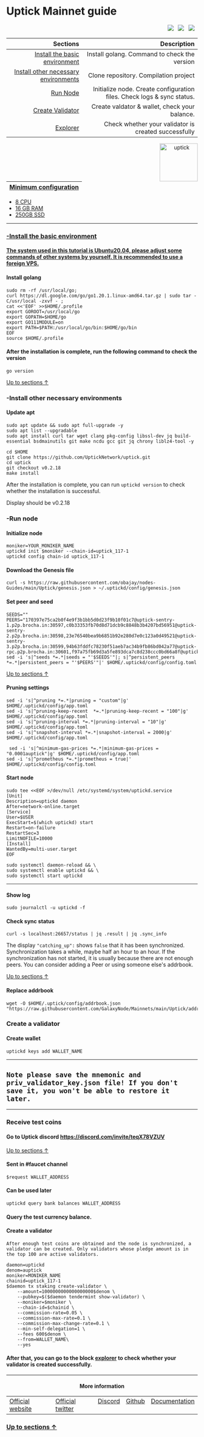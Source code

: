 <a id="anchor"></a>
# Uptick Mainnet guide



<p align="right">
  <a href="https://discord.com/invite/teqX78VZUV"><img src="https://img.shields.io/badge/Discord-7289DA?style=for-the-badge&logo=discord&logoColor=white" /></a> &nbsp;
  <a href="https://twitter.com/Uptickproject"><img src="https://img.shields.io/badge/Twitter-1DA1F2?style=for-the-badge&logo=twitter&logoColor=white" /></a> &nbsp;
  <a href="https://uptickproject.medium.com/"><img src="https://img.shields.io/badge/Medium-12100E?style=for-the-badge&logo=medium&logoColor=white" /></a> &nbsp;
</p>

|Sections|Description|
|-----------------------:|------------------------------------------:|
| [Install the basic environment](#go) | Install golang. Command to check the version|
| [Install other necessary environments](#necessary) | Clone repository. Compilation project |
| [Run Node](#run) |  Initialize node. Create configuration files. Check logs & sync status. |
| [Create Validator](#validator) |  Create valdator & wallet, check your balance. |
| <a href="https://uptick.explorers.guru/validators" target="_explorer">Explorer</a> |  Check whether your validator is created successfully |


 <p align="center"><a href="https://docs.uptick.network/"><img align="right"width="100px"alt="uptick" src="https://i.ibb.co/HqT4jtX/Zw-Ciwc-R8-400x400.jpg"></p</a>

| Minimum configuration                                                                                |
|------------------------------------------------------------------------------------------------------|
- 8 CPU                                                                                                
- 16 GB RAM
- 250GB SSD                                                                                            

--- 
### -Install the basic environment
#### The system used in this tutorial is Ubuntu20.04, please adjust some commands of other systems by yourself. It is recommended to use a foreign VPS.
<a id="go"></a>
#### Install golang
```
sudo rm -rf /usr/local/go;
curl https://dl.google.com/go/go1.20.1.linux-amd64.tar.gz | sudo tar -C/usr/local -zxvf - ;
cat <<'EOF' >>$HOME/.profile
export GOROOT=/usr/local/go
export GOPATH=$HOME/go
export GO111MODULE=on
export PATH=$PATH:/usr/local/go/bin:$HOME/go/bin
EOF
source $HOME/.profile
```
#### After the installation is complete, run the following command to check the version

```
go version
```
<a id="necessary"></a>
[Up to sections ↑](#anchor)
### -Install other necessary environments

#### Update apt
```
sudo apt update && sudo apt full-upgrade -y
sudo apt list --upgradable
sudo apt install curl tar wget clang pkg-config libssl-dev jq build-essential bsdmainutils git make ncdu gcc git jq chrony liblz4-tool -y
```

```
cd $HOME
git clone https://github.com/UptickNetwork/uptick.git
cd uptick
git checkout v0.2.18
make install
```
After the installation is complete, you can run `uptickd version` to check whether the installation is successful.

Display should be v0.2.18
<a id="run"></a>
### -Run node

#### Initialize node

```
moniker=YOUR_MONIKER_NAME
uptickd init $moniker --chain-id=uptick_117-1
uptickd config chain-id uptick_117-1
```

#### Download the Genesis file

```
curl -s https://raw.githubusercontent.com/obajay/nodes-Guides/main/Uptick/genesis.json > ~/.uptickd/config/genesis.json
```

#### Set peer and seed

```
SEEDS=""
PEERS="170397e75ca2b0f4e9f3b1bb5d0d23f9b10f01c7@uptick-sentry-1.p2p.brocha.in:30597,c0b33353fb70d8d71dcb9c8848b3b4207bd56951@uptick-sentry-2.p2p.brocha.in:30598,23e76540bea9b6851b92e280d7e0c123a0d49521@uptick-sentry-3.p2p.brocha.in:30599,94b63fddfc78230f51aeb7ac34b9fb86bd042a77@uptick-rpc.p2p.brocha.in:30601,f97a75fb69d3a5fe893dca7c8d238ccc0bd66a8f@uptick.seed.brocha.in:30600,48e7e8ca23b636f124e70092f4ba93f98606f604@54.37.129.164:55056"
sed -i 's|^seeds *=.*|seeds = "'$SEEDS'"|; s|^persistent_peers *=.*|persistent_peers = "'$PEERS'"|' $HOME/.uptickd/config/config.toml
```
[Up to sections ↑](#anchor)

#### Pruning settings
```
sed -i 's|^pruning *=.*|pruning = "custom"|g' $HOME/.uptickd/config/app.toml
sed -i 's|^pruning-keep-recent  *=.*|pruning-keep-recent = "100"|g' $HOME/.uptickd/config/app.toml
sed -i 's|^pruning-interval *=.*|pruning-interval = "10"|g' $HOME/.uptickd/config/app.toml
sed -i 's|^snapshot-interval *=.*|snapshot-interval = 2000|g' $HOME/.uptickd/config/app.toml
  
 sed -i 's|^minimum-gas-prices *=.*|minimum-gas-prices = "0.0001auptick"|g' $HOME/.uptickd/config/app.toml
sed -i 's|^prometheus *=.*|prometheus = true|' $HOME/.uptickd/config/config.toml
```
#### Start node 
```
sudo tee <<EOF >/dev/null /etc/systemd/system/uptickd.service
[Unit]
Description=uptickd daemon
After=network-online.target
[Service]
User=$USER
ExecStart=$(which uptickd) start
Restart=on-failure
RestartSec=3
LimitNOFILE=10000
[Install]
WantedBy=multi-user.target
EOF
```
```
sudo systemctl daemon-reload && \
sudo systemctl enable uptickd && \
sudo systemctl start uptickd 
```
___

#### Show log
```
sudo journalctl -u uptickd -f
```
#### Check sync status
```
curl -s localhost:26657/status | jq .result | jq .sync_info
```
The display `"catching_up":` shows `false` that it has been synchronized. Synchronization takes a while, maybe half an hour to an hour. If the synchronization has not started, it is usually because there are not enough peers. You can consider adding a Peer or using someone else's addrbook.

[Up to sections ↑](#anchor)
#### Replace addrbook
```
wget -O $HOME/.uptick/config/addrbook.json "https://raw.githubusercontent.com/GalaxyNode/Mainnets/main/Uptick/addrbook.json"
```
<a id="validator"></a>
### Create a validator
#### Create wallet
```
uptickd keys add WALLET_NAME
```
----
## `Note please save the mnemonic and priv_validator_key.json file! If you don't save it, you won't be able to restore it later.`
----
### Receive test coins
#### Go to Uptick discord https://discord.com/invite/teqX78VZUV
[Up to sections ↑](#anchor)
#### Sent in #faucet channel
```
$request WALLET_ADDRESS
```
#### Can be used later
```
uptickd query bank balances WALLET_ADDRESS
```
#### Query the test currency balance.
#### Create a validator
`After enough test coins are obtained and the node is synchronized, a validator can be created. Only validators whose pledge amount is in the top 100 are active validators.`
```
daemon=uptickd
denom=auptick
moniker=MONIKER_NAME
chainid=uptick_117-1
$daemon tx staking create-validator \
    --amount=1000000000000000000$denom \
    --pubkey=$($daemon tendermint show-validator) \
    --moniker=$moniker \
    --chain-id=$chainid \
    --commission-rate=0.05 \
    --commission-max-rate=0.1 \
    --commission-max-change-rate=0.1 \
    --min-self-delegation=1 \
    --fees 600$denom \
    --from=WALLET_NAME\
    --yes
```

#### After that, you can go to the block [explorer](https://uptick.explorers.guru/) to check whether your validator is created successfully.
----

  <h4 align="center"> More information </h4>
  
<table width="400px" align="center">
    <tbody>
        <tr valign="top">
          <td>
            <a href="https://www.uptick.network/" target="site">Official website</a> </td>
          <td><a href="https://twitter.com/Uptickproject" target="twitt">Official twitter</a> </td> 
          <td><a href="https://discord.com/invite/teqX78VZUV" target="discord">Discord</a></td> 
          <td><a href="" target="git">Github</a> </td>
          <td><a href="https://docs.uptick.network/" target="doc">Documentation</a></td>   </tr>
    </tbody>
</table> 


### [Up to sections ↑](#anchor)



